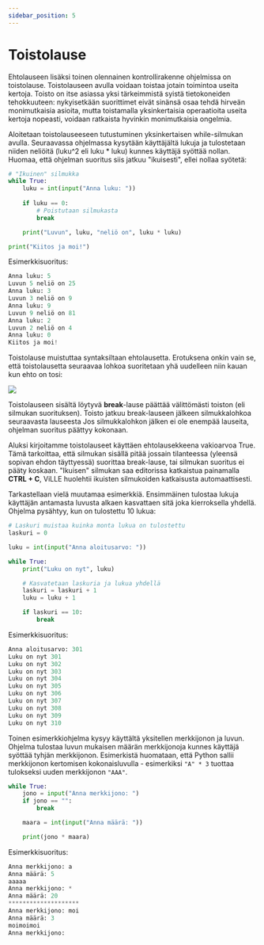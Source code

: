 ```yaml
---
sidebar_position: 5
---
```


# Toistolause
Ehtolauseen lisäksi toinen olennainen kontrollirakenne ohjelmissa on toistolause. Toistolauseen avulla voidaan toistaa jotain toimintoa useita kertoja. Toisto on itse asiassa yksi tärkeimmistä syistä tietokoneiden tehokkuuteen: nykyisetkään suorittimet eivät sinänsä osaa tehdä hirveän monimutkaisia asioita, mutta toistamalla yksinkertaisia operaatioita useita kertoja nopeasti, voidaan ratkaista hyvinkin monimutkaisia ongelmia.

Aloitetaan toistolauseeseen tutustuminen yksinkertaisen while-silmukan avulla. Seuraavassa ohjelmassa kysytään käyttäjältä lukuja ja tulostetaan niiden neliöitä (luku^2 eli luku * luku) kunnes käyttäjä syöttää nollan. Huomaa, että ohjelman suoritus siis jatkuu "ikuisesti", ellei nollaa syötetä:

```python 
# "Ikuinen" silmukka
while True:
    luku = int(input("Anna luku: "))
    
    if luku == 0:
        # Poistutaan silmukasta
        break

    print("Luvun", luku, "neliö on", luku * luku)

print("Kiitos ja moi!")
 ```

Esimerkkisuoritus:
```python 
Anna luku: 5
Luvun 5 neliö on 25
Anna luku: 3
Luvun 3 neliö on 9
Anna luku: 9
Luvun 9 neliö on 81
Anna luku: 2
Luvun 2 neliö on 4
Anna luku: 0
Kiitos ja moi!
 ```

Toistolause muistuttaa syntaksiltaan ehtolausetta. Erotuksena onkin vain se, että toistolausetta seuraavaa lohkoa suoritetaan yhä uudelleen niin kauan kun ehto on tosi:

![](/img/img-fi/w2-2.png)

Toistolauseen sisältä löytyvä **break**-lause päättää välittömästi toiston (eli silmukan suorituksen). Toisto jatkuu break-lauseen jälkeen silmukkalohkoa seuraavasta lauseesta Jos silmukkalohkon jälken ei ole enempää lauseita, ohjelman suoritus päättyy kokonaan.

Aluksi kirjoitamme toistolauseet käyttäen ehtolausekkeena vakioarvoa True. Tämä tarkoittaa, että silmukan sisällä pitää jossain tilanteessa (yleensä sopivan ehdon täyttyessä) suorittaa break-lause, tai silmukan suoritus ei pääty koskaan. "Ikuisen" silmukan saa editorissa katkaistua painamalla **CTRL + C**, ViLLE huolehtii ikuisten silmukoiden katkaisusta automaattisesti.

Tarkastellaan vielä muutamaa esimerkkiä. Ensimmäinen tulostaa lukuja käyttäjän antamasta luvusta alkaen kasvattaen sitä joka kierroksella yhdellä. Ohjelma pysähtyy, kun on tulostettu 10 lukua:

```python 
# Laskuri muistaa kuinka monta lukua on tulostettu
laskuri = 0

luku = int(input("Anna aloitusarvo: "))

while True:
    print("Luku on nyt", luku)

    # Kasvatetaan laskuria ja lukua yhdellä
    laskuri = laskuri + 1
    luku = luku + 1

    if laskuri == 10:
        break
 ```

Esimerkkisuoritus:
```python 
Anna aloitusarvo: 301
Luku on nyt 301
Luku on nyt 302
Luku on nyt 303
Luku on nyt 304
Luku on nyt 305
Luku on nyt 306
Luku on nyt 307
Luku on nyt 308
Luku on nyt 309
Luku on nyt 310
 ```

Toinen esimerkkiohjelma kysyy käyttältä yksitellen merkkijonon ja luvun. Ohjelma tulostaa luvun mukaisen määrän merkkijonoja kunnes käyttäjä syöttää tyhjän merkkijonon. Esimerkistä huomataan, että Python sallii merkkijonon kertomisen kokonaisluvulla - esimerkiksi `"A" * 3` tuottaa tulokseksi uuden merkkijonon `"AAA"`.

```python 
while True:
    jono = input("Anna merkkijono: ")
    if jono == "":
        break

    maara = int(input("Anna määrä: "))

    print(jono * maara)
 ```

Esimerkkisuoritus:
```python 
Anna merkkijono: a
Anna määrä: 5
aaaaa
Anna merkkijono: *
Anna määrä: 20
********************
Anna merkkijono: moi
Anna määrä: 3
moimoimoi
Anna merkkijono:
 ```